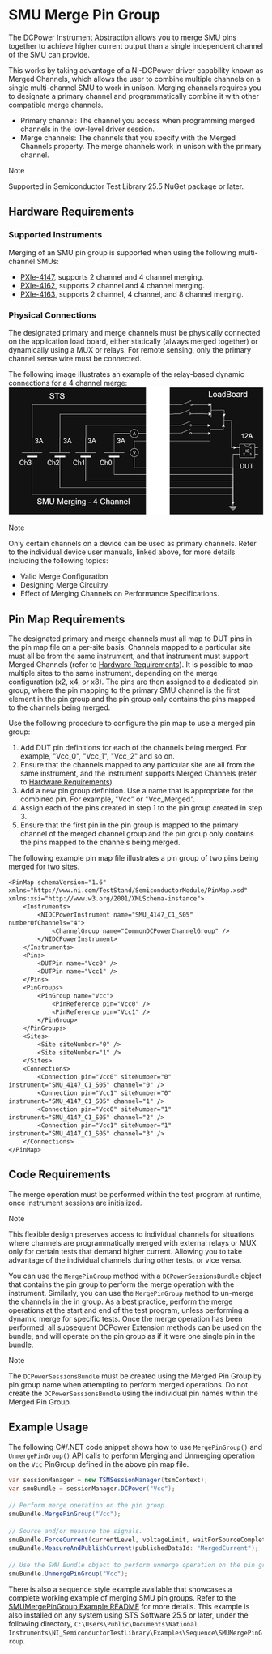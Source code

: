 # SMU Merge Pin Group

The DCPower Instrument Abstraction allows you to merge SMU pins together to achieve higher current output than a single independent channel of the SMU can provide.

This works by taking advantage of a NI-DCPower driver capability known as Merged Channels, which allows the user to combine multiple channels on a single multi-channel SMU to work in unison. Merging channels requires you to designate a primary channel and programmatically combine it with other compatible merge channels.

- Primary channel: The channel you access when programming merged channels in the low-level driver session.
- Merge channels: The channels that you specify with the Merged Channels property. The merge channels work in unison with the primary channel.

> [!NOTE]
> Supported in Semiconductor Test Library 25.5 NuGet package or later.

## Hardware Requirements

### Supported Instruments

Merging of an SMU pin group is supported when using the following multi-channel SMUs:

- [PXIe-4147](https://www.ni.com/docs/en-US/bundle/pxie-4147/page/merged-channels.html), supports 2 channel and 4 channel merging.
- [PXIe-4162](https://www.ni.com/docs/en-US/bundle/pxie-4162/page/merged-channels.html), supports 2 channel and 4 channel merging.
- [PXIe-4163](https://www.ni.com/docs/en-US/bundle/pxie-4163/page/merged-channels.html), supports 2 channel, 4 channel, and 8 channel merging.

### Physical Connections

The designated primary and merge channels must be physically connected on the application load board, either statically (always merged together) or dynamically using a MUX or relays.
For remote sensing, only the primary channel sense wire must be connected.

The following image illustrates an example of the relay-based dynamic connections for a 4 channel merge:
![SMUMergePinGroupSetup](../images/SMUMergePinGroupSetup.png)

> [!NOTE]
> Only certain channels on a device can be used as primary channels. Refer to the individual device user manuals, linked above, for more details including the following topics:
>
> - Valid Merge Configuration
> - Designing Merge Circuitry
> - Effect of Merging Channels on Performance Specifications.

## Pin Map Requirements

The designated primary and merge channels must all map to DUT pins in the pin map file on a per-site basis. Channels mapped to a particular site must all be from the same instrument, and that instrument must support Merged Channels (refer to [Hardware Requirements](#hardware-requirements)). It is possible to map multiple sites to the same instrument, depending on the merge configuration (x2, x4, or x8). The pins are then assigned to a dedicated pin group, where the pin mapping to the primary SMU channel is the first element in the pin group and the pin group only contains the pins mapped to the channels being merged.

Use the following procedure to configure the pin map to use a merged pin group:

1. Add DUT pin definitions for each of the channels being merged. For example, "Vcc_0", "Vcc_1", "Vcc_2" and so on.
2. Ensure that the channels mapped to any particular site are all from the same instrument, and the instrument supports Merged Channels (refer to [Hardware Requirements](#hardware-requirements))
3. Add a new pin group definition. Use a name that is appropriate for the combined pin. For example, "Vcc" or "Vcc_Merged".
4. Assign each of the pins created in step 1 to the pin group created in step 3.
5. Ensure that the first pin in the pin group is mapped to the primary channel of the merged channel group and the pin group only contains the pins mapped to the channels being merged.

The following example pin map file illustrates a pin group of two pins being merged for two sites.

```<?xml version="1.0" encoding="utf-8"?>
<PinMap schemaVersion="1.6" xmlns="http://www.ni.com/TestStand/SemiconductorModule/PinMap.xsd" xmlns:xsi="http://www.w3.org/2001/XMLSchema-instance">
    <Instruments>
        <NIDCPowerInstrument name="SMU_4147_C1_S05" numberOfChannels="4">
            <ChannelGroup name="CommonDCPowerChannelGroup" />
        </NIDCPowerInstrument>
    </Instruments>
    <Pins>
        <DUTPin name="Vcc0" />
        <DUTPin name="Vcc1" />
    </Pins>
    <PinGroups>
        <PinGroup name="Vcc">
            <PinReference pin="Vcc0" />
            <PinReference pin="Vcc1" />
        </PinGroup>
    </PinGroups>
    <Sites>
        <Site siteNumber="0" />
        <Site siteNumber="1" />
    </Sites>
    <Connections>
        <Connection pin="Vcc0" siteNumber="0" instrument="SMU_4147_C1_S05" channel="0" />
        <Connection pin="Vcc1" siteNumber="0" instrument="SMU_4147_C1_S05" channel="1" />
        <Connection pin="Vcc0" siteNumber="1" instrument="SMU_4147_C1_S05" channel="2" />
        <Connection pin="Vcc1" siteNumber="1" instrument="SMU_4147_C1_S05" channel="3" />
    </Connections>
</PinMap>
```

## Code Requirements

The merge operation must be performed within the test program at runtime, once instrument sessions are initialized.

> [!NOTE]
> This flexible design preserves access to individual channels for situations where channels are programmatically merged with external relays or MUX only for certain tests that demand higher current. Allowing you to take advantage of the individual channels during other tests, or vice versa.

You can use the `MergePinGroup` method with a `DCPowerSessionsBundle` object that contains the pin group to perform the merge operation with the instrument.
Similarly, you can use the `MergePinGroup` method to un-merge the channels in the in group.
As a best practice, perform the merge operations at the start and end of the test program, unless performing a dynamic merge for specific tests.
Once the merge operation has been performed, all subsequent DCPower Extension methods can be used on the bundle, and will operate on the pin group as if it were one single pin in the bundle.

> [!NOTE]
> The `DCPowerSessionsBundle` must be created using the Merged Pin Group by pin group name when attempting to perform merged operations. Do not create the `DCPowerSessionsBundle` using the individual pin names within the Merged Pin Group.

## Example Usage

The following C#/.NET code snippet shows how to use `MergePinGroup()` and `UnmergePinGroup()` API calls to perform Merging and Unmerging operation on the `Vcc` PinGroup defined in the above pin map file.

``` C#
var sessionManager = new TSMSessionManager(tsmContext);
var smuBundle = sessionManager.DCPower("Vcc");

// Perform merge operation on the pin group.
smuBundle.MergePinGroup("Vcc");

// Source and/or measure the signals.
smuBundle.ForceCurrent(currentLevel, voltageLimit, waitForSourceCompletion: true);
smuBundle.MeasureAndPublishCurrent(publishedDataId: "MergedCurrent");

// Use the SMU Bundle object to perform unmerge operation on the pin group.
smuBundle.UnmergePinGroup("Vcc");
```

There is also a sequence style example available that showcases a complete working example of merging SMU pin groups.
Refer to the [SMUMergePinGroup Example README](https://github.com/ni/semi-test-library-dotnet/blob/main/Examples/source/Sequence/SMUMergePinGroup/README.md) for more details.
This example is also installed on any system using STS Software 25.5 or later, under the following directory, `C:\Users\Public\Documents\National Instruments\NI_SemiconductorTestLibrary\Examples\Sequence\SMUMergePinGroup`.
